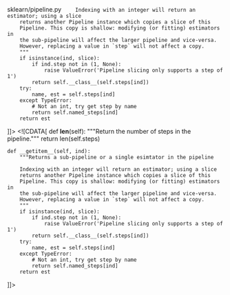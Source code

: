 <change>
<file change-number-for-this-file="1">sklearn/pipeline.py</file>
<original line-count="14" no-ellipsis="true"><![CDATA[
    def __getitem__(self, ind):
        """Returns a sub-pipeline or a single esimtator in the pipeline

        Indexing with an integer will return an estimator; using a slice
        returns another Pipeline instance which copies a slice of this
        Pipeline. This copy is shallow: modifying (or fitting) estimators in
        the sub-pipeline will affect the larger pipeline and vice-versa.
        However, replacing a value in `step` will not affect a copy.
        """
        if isinstance(ind, slice):
            if ind.step not in (1, None):
                raise ValueError('Pipeline slicing only supports a step of 1')
            return self.__class__(self.steps[ind])
        try:
            name, est = self.steps[ind]
        except TypeError:
            # Not an int, try get step by name
            return self.named_steps[ind]
        return est
]]></original>
<modified no-ellipsis="true"><![CDATA[
    def __len__(self):
        """Return the number of steps in the pipeline."""
        return len(self.steps)

    def __getitem__(self, ind):
        """Returns a sub-pipeline or a single esimtator in the pipeline

        Indexing with an integer will return an estimator; using a slice
        returns another Pipeline instance which copies a slice of this
        Pipeline. This copy is shallow: modifying (or fitting) estimators in
        the sub-pipeline will affect the larger pipeline and vice-versa.
        However, replacing a value in `step` will not affect a copy.
        """
        if isinstance(ind, slice):
            if ind.step not in (1, None):
                raise ValueError('Pipeline slicing only supports a step of 1')
            return self.__class__(self.steps[ind])
        try:
            name, est = self.steps[ind]
        except TypeError:
            # Not an int, try get step by name
            return self.named_steps[ind]
        return est
]]></modified>
</change>